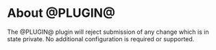 About @PLUGIN@
==============

The @PLUGIN@ plugin will reject submission of any change which is in state private.
No additional configuration is required or supported.
